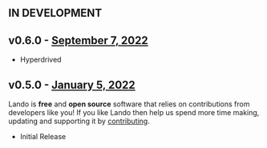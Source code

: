 ## IN DEVELOPMENT

## v0.6.0 - [September 7, 2022](https://github.com/lando/compose/releases/tag/v0.6.0)

* Hyperdrived

## v0.5.0 - [January 5, 2022](https://github.com/lando/compose/releases/tag/v0.5.0)

Lando is **free** and **open source** software that relies on contributions from developers like you! If you like Lando then help us spend more time making, updating and supporting it by [contributing](https://github.com/sponsors/lando).

* Initial Release
